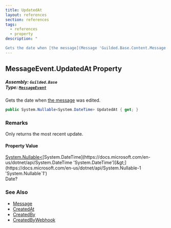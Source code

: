 ```yaml
---
title: UpdatedAt
layout: references
section: references
tags:
  - references
  - property
description: "

Gets the date when [the message](Message 'Guilded.Base.Content.Message') was edited."
---
```


## MessageEvent.UpdatedAt Property
##### **Assembly:** `Guilded.Base`<br/>**Type:** [`MessageEvent`](MessageEvent 'Guilded.Base.Events.MessageEvent')

Gets the date when [the message](Message 'Guilded.Base.Content.Message') was edited.

```csharp
public System.Nullable<System.DateTime> UpdatedAt { get; }
```

### Remarks
  
Only returns the most recent update.

#### Property Value
[System.Nullable&lt;](https://docs.microsoft.com/en-us/dotnet/api/System.Nullable-1 'System.Nullable`1')[System.DateTime](https://docs.microsoft.com/en-us/dotnet/api/System.DateTime 'System.DateTime')[&gt;](https://docs.microsoft.com/en-us/dotnet/api/System.Nullable-1 'System.Nullable`1')  
Date?

### See Also
- [Message](Message 'Guilded.Base.Content.Message')
- [CreatedAt](ChannelContent_TId,TServer_.CreatedAt 'Guilded.Base.Content.ChannelContent<TId,TServer>.CreatedAt')
- [CreatedBy](ChannelContent_TId,TServer_.CreatedBy 'Guilded.Base.Content.ChannelContent<TId,TServer>.CreatedBy')
- [CreatedByWebhook](Message.CreatedByWebhook 'Guilded.Base.Content.Message.CreatedByWebhook')